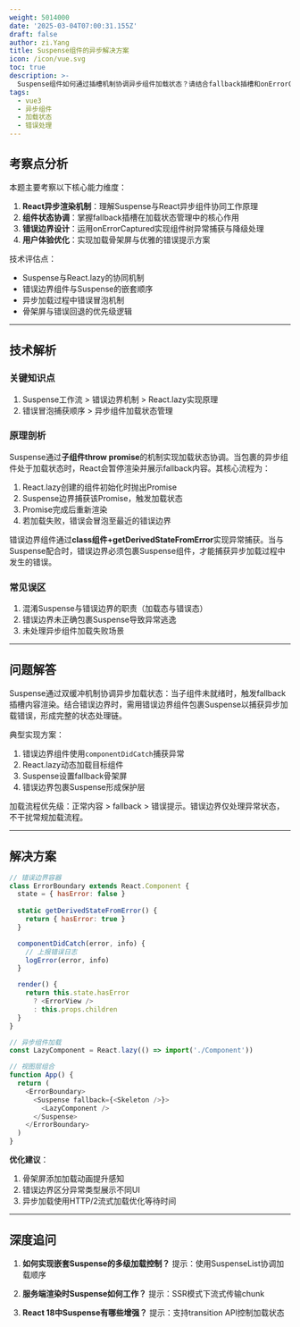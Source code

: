 ```yaml
---
weight: 5014000
date: '2025-03-04T07:00:31.155Z'
draft: false
author: zi.Yang
title: Suspense组件的异步解决方案
icon: /icon/vue.svg
toc: true
description: >-
  Suspense组件如何通过插槽机制协调异步组件加载状态？请结合fallback插槽和onErrorCaptured生命周期，说明错误边界处理与加载骨架屏的实现方案。
tags:
  - vue3
  - 异步组件
  - 加载状态
  - 错误处理
---
```


## 考察点分析

本题主要考察以下核心能力维度：

1. **React异步渲染机制**：理解Suspense与React异步组件协同工作原理
2. **组件状态协调**：掌握fallback插槽在加载状态管理中的核心作用
3. **错误边界设计**：运用onErrorCaptured实现组件树异常捕获与降级处理
4. **用户体验优化**：实现加载骨架屏与优雅的错误提示方案

技术评估点：

- Suspense与React.lazy的协同机制
- 错误边界组件与Suspense的嵌套顺序
- 异步加载过程中错误冒泡机制
- 骨架屏与错误回退的优先级逻辑

---

## 技术解析

### 关键知识点

1. Suspense工作流 > 错误边界机制 > React.lazy实现原理
2. 错误冒泡捕获顺序 > 异步组件加载状态管理

### 原理剖析

Suspense通过**子组件throw promise**的机制实现加载状态协调。当包裹的异步组件处于加载状态时，React会暂停渲染并展示fallback内容。其核心流程为：

1. React.lazy创建的组件初始化时抛出Promise
2. Suspense边界捕获该Promise，触发加载状态
3. Promise完成后重新渲染
4. 若加载失败，错误会冒泡至最近的错误边界

错误边界组件通过**class组件+getDerivedStateFromError**实现异常捕获。当与Suspense配合时，错误边界必须包裹Suspense组件，才能捕获异步加载过程中发生的错误。

### 常见误区

1. 混淆Suspense与错误边界的职责（加载态与错误态）
2. 错误边界未正确包裹Suspense导致异常逃逸
3. 未处理异步组件加载失败场景

---

## 问题解答

Suspense通过双缓冲机制协调异步加载状态：当子组件未就绪时，触发fallback插槽内容渲染。结合错误边界时，需用错误边界组件包裹Suspense以捕获异步加载错误，形成完整的状态处理链。

典型实现方案：

1. 错误边界组件使用`componentDidCatch`捕获异常
2. React.lazy动态加载目标组件
3. Suspense设置fallback骨架屏
4. 错误边界包裹Suspense形成保护层

加载流程优先级：正常内容 > fallback > 错误提示。错误边界仅处理异常状态，不干扰常规加载流程。

---

## 解决方案

```javascript
// 错误边界容器
class ErrorBoundary extends React.Component {
  state = { hasError: false }
  
  static getDerivedStateFromError() {
    return { hasError: true }
  }

  componentDidCatch(error, info) {
    // 上报错误日志
    logError(error, info)
  }

  render() {
    return this.state.hasError 
      ? <ErrorView />
      : this.props.children
  }
}

// 异步组件加载
const LazyComponent = React.lazy(() => import('./Component'))

// 视图层组合
function App() {
  return (
    <ErrorBoundary>
      <Suspense fallback={<Skeleton />}>
        <LazyComponent />
      </Suspense>
    </ErrorBoundary>
  )
}
```

**优化建议**：

1. 骨架屏添加加载动画提升感知
2. 错误边界区分异常类型展示不同UI
3. 异步加载使用HTTP/2流式加载优化等待时间

---

## 深度追问

1. **如何实现嵌套Suspense的多级加载控制？**
提示：使用SuspenseList协调加载顺序

2. **服务端渲染时Suspense如何工作？**
提示：SSR模式下流式传输chunk

3. **React 18中Suspense有哪些增强？**
提示：支持transition API控制加载状态
